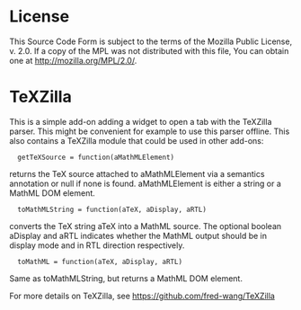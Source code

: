 License
=======

This Source Code Form is subject to the terms of the Mozilla Public License, v. 2.0. If a copy of the MPL was not distributed with this file, You can obtain one at http://mozilla.org/MPL/2.0/.

TeXZilla
========

This is a simple add-on adding a widget to open a tab with the TeXZilla
parser. This might be convenient for example to use this parser offline. This
also contains a TeXZilla module that could be used in other add-ons:

      getTeXSource = function(aMathMLElement)

  returns the TeX source attached to aMathMLElement via a semantics annotation or null if none is found. aMathMLElement is either a string or a MathML DOM element.

      toMathMLString = function(aTeX, aDisplay, aRTL)

  converts the TeX string aTeX into a MathML source. The optional boolean aDisplay and aRTL indicates whether the MathML output should be in display mode and in RTL direction respectively.

      toMathML = function(aTeX, aDisplay, aRTL)

  Same as toMathMLString, but returns a MathML DOM element.

For more details on TeXZilla, see https://github.com/fred-wang/TeXZilla
